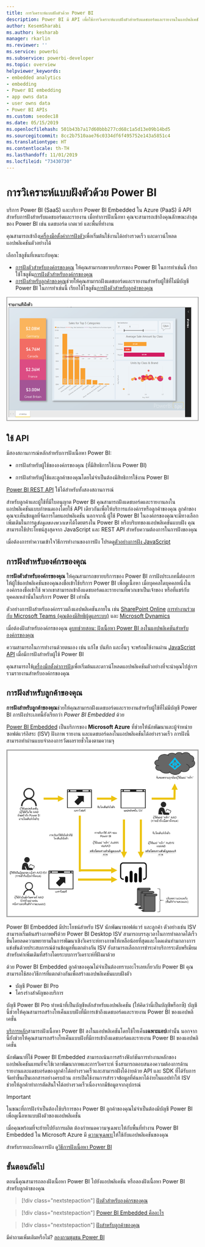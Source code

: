 ```yaml
---
title: การวิเคราะห์แบบฝังตัวด้วย Power BI
description: Power BI มี API เพื่อใช้การวิเคราะห์แบบฝังตัวสำหรับแดชบอร์ดและรายงานในแอปพลิเคชัน เรียนรู้เพิ่มเติมเกี่ยวกับการฝังด้วย Power BI ทั้งในสภาพแวดล้อม PaaS และสภาพแวดล้อม SaaS โดยใช้ซอฟต์แวร์การวิเคราะห์แบบฝังตัว เครื่องมือการวิเคราะห์แบบฝังตัว หรือเครื่องมือข่าวกรองธุรกิจอัจฉริยะแบบฝังตัว
author: KesemSharabi
ms.author: kesharab
manager: rkarlin
ms.reviewer: ''
ms.service: powerbi
ms.subservice: powerbi-developer
ms.topic: overview
helpviewer_keywords:
- embedded analytics
- embedding
- Power BI embedding
- app owns data
- user owns data
- Power BI APIs
ms.custom: seodec18
ms.date: 05/15/2019
ms.openlocfilehash: 501b43b7a17d60bbb277cd68c1a5d13e09b14bd5
ms.sourcegitcommit: 8cc2b7510aae76c0334df6f495752e143a5851c4
ms.translationtype: HT
ms.contentlocale: th-TH
ms.lasthandoff: 11/01/2019
ms.locfileid: "73430730"
---
```

# <a name="embedded-analytics-with-power-bi"></a>การวิเคราะห์แบบฝังตัวด้วย Power BI

บริการ Power BI (SaaS) และบริการ Power BI Embedded ใน Azure (PaaS) มี API สำหรับการฝังสำหรับแดชบอร์ดและรายงาน เมื่อทำการฝังเนื้อหา คุณจะสามารถเข้าถึงคุณลักษณะล่าสุดของ Power BI เช่น แดชบอร์ด เกตเวย์ และพื้นที่ทำงาน

คุณสามารถเข้าถึง[เครื่องมือตั้งค่าการฝังตัว](https://aka.ms/embedsetup)เพื่อเริ่มต้นใช้งานได้อย่างรวดเร็ว และดาวน์โหลดแอปพลิเคชันตัวอย่างได้

เลือกโซลูชันที่เหมาะกับคุณ:

* [การฝังตัวสำหรับองค์กรของคุณ](embedding.md#embedding-for-your-organization) ให้คุณสามารถขยายบริการของ Power BI ในการทำเช่นนี้ เรียกใช้โซลูชัน[การฝังตัวสำหรับองค์กรของคุณ](https://aka.ms/embedsetup/UserOwnsData)
* [การฝังสำหรับลูกค้าของคุณ](embedding.md#embedding-for-your-customers)ช่วยให้คุณสามารถฝังแดชบอร์ดและรายงานสำหรับผู้ใช้ที่ไม่มีบัญชี Power BI ในการทำเช่นนี้ เรียกใช้โซลูชัน[การฝังตัวสำหรับลูกค้าของคุณ](https://aka.ms/embedsetup/AppOwnsData)

![ตัวอย่าง PBIE](media/what-can-you-do/what-can-you-do-02.png)

## <a name="use-apis"></a>ใช้ API

มีสองสถานการณ์หลักสำหรับการฝังเนื้อหา Power BI:
- การฝังสำหรับผู้ใช้ขององค์กรของคุณ (ที่มีสิทธิการใช้งาน Power BI) 
 
- การฝังสำหรับผู้ใช้และลูกค้าของคุณโดยไม่จำเป็นต้องมีสิทธิการใช้งาน Power BI 

[Power BI REST API](https://docs.microsoft.com/rest/api/power-bi/) ใช้ได้สำหรับทั้งสองสถานการณ์

สำหรับลูกค้าและผู้ใช้ที่มีใบอนุญาต Power BI คุณสามารถฝังแดชบอร์ดและรายงานลงในแอปพลิเคชันแบบกำหนดเองโดยใช้ API เดียวกันเพื่อให้บริการแก่องค์กรหรือลูกค้าของคุณ ลูกค้าของคุณจะเห็นข้อมูลที่จัดการโดยแอปพลิเคชัน นอกจากนี้ ผู้ใช้ Power BI ในองค์กรของคุณจะมีทางเลือกเพิ่มเติมในการดู*ข้อมูลของพวกเขา*ได้โดยตรงใน Power BI หรือบริบทของแอปพลิเคชันแบบฝัง คุณสามารถใช้ประโยชน์สูงสุดจาก JavaScript และ REST API สำหรับความต้องการในการฝังของคุณ

เมื่อต้องการทำความเข้าใจวิธีการทำงานของการฝัง โปรดดู[ตัวอย่างการฝัง JavaScript](https://microsoft.github.io/PowerBI-JavaScript/demo/)

## <a name="embedding-for-your-organization"></a>การฝังสำหรับองค์กรของคุณ

**การฝังตัวสำหรับองค์กรของคุณ** ให้คุณสามารถขยายบริการของ Power BI การฝังประเภทนี้ต้องการให้ผู้ใช้แอปพลิเคชันของคุณลงชื่อเข้าใช้บริการ Power BI เพื่อดูเนื้อหา เมื่อบุคคลใดบุคคลหนึ่งในองค์กรลงชื่อเข้าใช้ พวกเขาสามารถเข้าถึงแดชบอร์ดและรายงานที่พวกเขาเป็นเจ้าของ หรือที่แชร์กับบุคคลเหล่านั้นในบริการ Power BI เท่านั้น

ตัวอย่างการฝังสำหรับองค์กรรวมถึงแอปพลิเคชันภายใน เช่น [SharePoint Online](https://powerbi.microsoft.com/blog/integrate-power-bi-reports-in-sharepoint-online/) [การทำงานร่วมกับ Microsoft Teams (คุณต้องมีสิทธิผู้ดูแลระบบ)](https://powerbi.microsoft.com/blog/power-bi-teams-up-with-microsoft-teams/) และ [Microsoft Dynamics](https://docs.microsoft.com/dynamics365/customer-engagement/basics/add-edit-power-bi-visualizations-dashboard)

เมื่อต้องฝังสำหรับองค์กรของคุณ ดู[บทช่วยสอน: ฝังเนื้อหา Power BI ลงในแอปพลิเคชันสำหรับองค์กรของคุณ](embed-sample-for-your-organization.md)

ความสามารถในการทำงานด้วยตนเอง เช่น แก้ไข บันทึก และอื่นๆ จะพร้อมใช้งานผ่าน [JavaScript API](https://github.com/Microsoft/PowerBI-JavaScript) เมื่อมีการฝังสำหรับผู้ใช้ Power BI

คุณสามารถใช้[เครื่องมือตั้งค่าการฝัง](https://aka.ms/embedsetup/UserOwnsData)เพื่อเริ่มต้นและดาวน์โหลดแอปพลิเคชันตัวอย่างที่จะนำคุณไปสู่การรวมรายงานสำหรับองค์กรของคุณ

## <a name="embedding-for-your-customers"></a>การฝังสำหรับลูกค้าของคุณ

**การฝังสำหรับลูกค้าของคุณ**ช่วยให้คุณสามารถฝังแดชบอร์ดและรายงานสำหรับผู้ใช้ที่ไม่มีบัญชี Power BI การฝังประเภทนี้ยังเรียกว่า *Power BI Embedded* ด้วย

[Power BI Embedded](azure-pbie-what-is-power-bi-embedded.md) เป็นบริการของ **Microsoft Azure** ที่ช่วยให้นักพัฒนาและผู้จำหน่ายซอฟต์แวร์อิสระ (ISV) ฝังภาพ รายงาน และแดชบอร์ดลงในแอปพลิเคชันได้อย่างรวดเร็ว การฝังนี้สามารถทำผ่านแบบจำลองการวัดผลรายชั่วโมงตามความจุ

![การฝังโฟลว์การฝังสำหรับลูกค้าของคุณ](media/embedding/powerbi-embed-flow.png)

Power BI Embedded มีประโยชน์สำหรับ ISV นักพัฒนาซอฟต์แวร์ และลูกค้า ตัวอย่างเช่น ISV สามารถเริ่มต้นสร้างภาพฟรีด้วย Power BI Desktop ISV สามารถบรรลุเวลาในการทำตลาดได้เร็วขึ้นโดยลดความพยายามในการพัฒนาเชิงวิเคราะห์ทางภาพให้เหลือน้อยที่สุดและโดดเด่นท่ามกลางการแข่งขันด้วยประสบการณ์ด้านข้อมูลที่แตกต่างกัน ISV ยังสามารถเลือกการชำระค่าบริการระดับพรีเมียมสำหรับค่าเพิ่มเติมที่สร้างโดยระบบการวิเคราะห์ที่ฝังมาด้วย

ด้วย Power BI Embedded ลูกค้าของคุณไม่จำเป็นต้องทราบอะไรเลยเกี่ยวกับ Power BI คุณสามารถใช้สองวิธีการที่แตกต่างกันเพื่อสร้างแอปพลิเคชันแบบฝังตัว
- บัญชี Power BI Pro 
- โครงร่างสำคัญของบริการ 

บัญชี Power BI Pro ทำหน้าที่เป็นบัญชีหลักสำหรับแอปพลิเคชัน (ให้คิดว่านี่เป็นบัญชีพร็อกซี) บัญชีนี้ช่วยให้คุณสามารถสร้างโทเค็นแบบฝังที่มีการเข้าถึงแดชบอร์ดและรายงาน Power BI ของแอปพลิเคชั่น

[บริการหลัก](embed-service-principal.md)สามารถฝังเนื้อหา Power BI ลงในแอปพลิเคชันโดยใช้โทเค็น**เฉพาะแอป**เท่านั้น นอกจากนี้ยังช่วยให้คุณสามารถสร้างโทเค็นแบบฝังที่มีการเข้าถึงแดชบอร์ดและรายงาน Power BI ของแอปพลิเคชั่น

นักพัฒนาที่ใช้ Power BI Embedded สามารถเน้นการสร้างฟังก์ชันการทำงานหลักของแอปพลิเคชันแทนที่จะใช้เวลาพัฒนาภาพและการวิเคราะห์ ซึ่งสามารถตอบสนองความต้องการด้านรายงานและแดชบอร์ดของลูกค้าได้อย่างรวดเร็วและสามารถฝังได้ง่ายด้วย API และ SDK ที่ได้รับการจัดทำขึ้นเป็นเอกสารอย่างครบถ้วน การเปิดใช้งานการสำรวจข้อมูลที่ค้นหาได้ง่ายในแอปทำให้ ISV ช่วยให้ลูกค้าทำการตัดสินใจได้อย่างรวดเร็วเนื่องจากมีข้อมูลจากอุปกรณ์

> [!IMPORTANT]
> ในขณะที่การฝังจำเป็นต้องใช้บริการของ Power BI ลูกค้าของคุณไม่จำเป็นต้องมีบัญชี Power BI เพื่อดูเนื้อหาแบบฝังตัวของแอปพลิเคชั่น 

เมื่อคุณพร้อมที่จะย้ายไปยังการผลิต ต้องกำหนดความจุเฉพาะให้กับพื้นที่ทำงาน Power BI Embedded ใน Microsoft Azure มี [ความจุเฉพาะ](azure-pbie-create-capacity.md)ให้ใช้กับแอปพลิเคชันของคุณ

สำหรับรายละเอียดการฝัง ดู[วิธีการฝังเนื้อหา Power BI](embed-sample-for-customers.md)

## <a name="next-steps"></a>ขั้นตอนถัดไป

ตอนนี้คุณสามารถลองฝังเนื้อหา Power BI ไปยังแอปพลิเคชัน หรือลองฝังเนื้อหา Power BI สำหรับลูกค้าของคุณ

> [!div class="nextstepaction"]
> [ฝังตัวสำหรับองค์กรของคุณ](embed-sample-for-your-organization.md)

> [!div class="nextstepaction"]
> [Power BI Embedded คืออะไร](azure-pbie-what-is-power-bi-embedded.md)

> [!div class="nextstepaction"]
>[ฝังสำหรับลูกค้าของคุณ](embed-sample-for-customers.md)

มีคำถามเพิ่มเติมหรือไม่? [ลองถามชุมชน Power BI](http://community.powerbi.com/)
